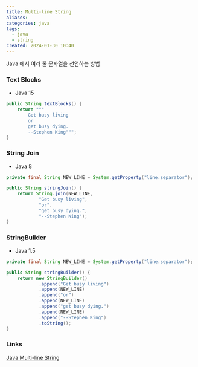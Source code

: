 ```yaml
---
title: Multi-line String
aliases: 
categories: java
tags:
  - java
  - string
created: 2024-01-30 10:40
---
```

Java 에서 여러 줄 문자열을 선언하는 방법

### Text Blocks

- Java 15

```java
public String textBlocks() {
    return """
        Get busy living
        or
        get busy dying.
        --Stephen King""";
}
```

### String Join

- Java 8

```java
private final String NEW_LINE = System.getProperty("line.separator");

public String stringJoin() {  
    return String.join(NEW_LINE,  
            "Get busy living",  
            "or",  
            "get busy dying.",  
            "--Stephen King");  
}
```

### StringBuilder

- Java 1.5

```java
private final String NEW_LINE = System.getProperty("line.separator");

public String stringBuilder() {
    return new StringBuilder()
            .append("Get busy living")
            .append(NEW_LINE)
            .append("or")
            .append(NEW_LINE)
            .append("get busy dying.")
            .append(NEW_LINE)
            .append("--Stephen King")
            .toString();
}
```

### Links

[Java Multi-line String](https://www.baeldung.com/java-multiline-string)
